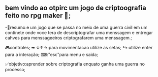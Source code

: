 bem vindo ao otpirc um jogo  de criptoografia feito no rpg maker 👾;
-

-📜resumo:e um jogo que se passa no meio de uma guerra civil em um continete onde voce tera de descriptografar uma menssagem e entregar cahves para menssageeiros criptografarem uma menssagem.;

🎮controles;
➡ ↓↑→:para movimentacao utilize as setas;
↪:utilize enter para a interação;
⌨:"esc"para menu e saida;


✅objetivo:aprender sobre criptografia enquato ganha uma guerra no processo;

